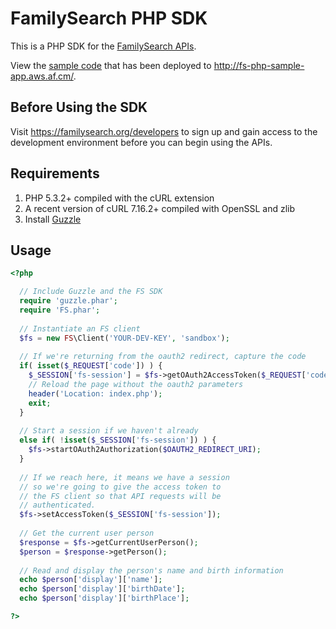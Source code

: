 # FamilySearch PHP SDK

This is a PHP SDK for the [FamilySearch APIs](https://familysearch.org/developers).

View the [sample code](https://github.com/justincy/php-sample-person-browser) that has been deployed to http://fs-php-sample-app.aws.af.cm/.

## Before Using the SDK

Visit https://familysearch.org/developers to sign up and gain access to the development environment before you can begin using the APIs.

## Requirements

1. PHP 5.3.2+ compiled with the cURL extension
2. A recent version of cURL 7.16.2+ compiled with OpenSSL and zlib
3. Install [Guzzle](http://guzzlephp.org)

## Usage

```php
<?php

  // Include Guzzle and the FS SDK
  require 'guzzle.phar';
  require 'FS.phar';
  
  // Instantiate an FS client
  $fs = new FS\Client('YOUR-DEV-KEY', 'sandbox');
  
  // If we're returning from the oauth2 redirect, capture the code
  if( isset($_REQUEST['code']) ) {
    $_SESSION['fs-session'] = $fs->getOAuth2AccessToken($_REQUEST['code']);
    // Reload the page without the oauth2 parameters
    header('Location: index.php');
    exit;
  } 
  
  // Start a session if we haven't already
  else if( !isset($_SESSION['fs-session']) ) {
    $fs->startOAuth2Authorization($OAUTH2_REDIRECT_URI);
  }
  
  // If we reach here, it means we have a session
  // so we're going to give the access token to
  // the FS client so that API requests will be
  // authenticated.
  $fs->setAccessToken($_SESSION['fs-session']);
  
  // Get the current user person
  $response = $fs->getCurrentUserPerson();
  $person = $response->getPerson();
  
  // Read and display the person's name and birth information
  echo $person['display']['name'];
  echo $person['display']['birthDate'];
  echo $person['display']['birthPlace'];

?>
```